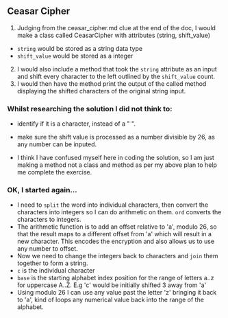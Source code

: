 ## Ceasar Cipher
1. Judging from the ceasar_cipher.md clue at the end of the doc, I would make a class called CeasarCipher with attributes (string, shift_value)
- `string` would be stored as a string data type
- `shift_value` would be stored as a integer
2. I would also include a method that took the `string` attribute as an input and
   shift every character to the left outlined by the `shift_value` count.
3. I would then have the method print the output of the called method displaying
   the shifted characters of the original string input.

### Whilst researching the solution I did not think to:
- identify if it is a character, instead of a " ".
- make sure the shift value is processed as a number divisible by 26, as any number can be inputed.

- I think I have confused myself here in coding the solution, so I am just making a method not a class and method as per my above plan to help me complete the exercise.

### OK, I started again...
 - I need to `split` the word into individual characters, then convert the characters into integers so I can do arithmetic on them. `ord` converts the characters to integers.
 - The arithmetic function is to add an offset relative to 'a', modulo 26, so that the result maps to a different offset from 'a' which will result in a new character. This encodes the encryption and also allows us to use any number to offset.
 - Now we need to change the integers back to characters and `join` them together to form a string.
 - `c` is the individual character
 - `base` is the starting alphabet index position for the range of letters a..z for uppercase A..Z. E.g 'c' would be initially shifted 3 away from 'a'
 - Using modulo 26 I can use any value past the letter 'z' bringing it back to 'a', kind of loops any numerical value back into the range of the alphabet. 
